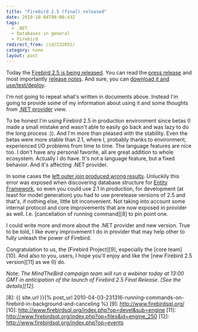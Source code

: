 ```yaml
---
title: "Firebird 2.5 (final) released"
date: 2010-10-04T08:00:43Z
tags:
  - .NET
  - Databases in general
  - Firebird
redirect_from: /id/232051/
category: none
layout: post
---
```

Today the [Firebird 2.5 is being released][1]. You can read the [press release][2] and most importantly [release notes][3]. And sure, you can [download it and use/test/deploy][4].

I'm not going to repeat what's written in documents above. Instead I'm going to provide some of my information about using it and some thoughts from [.NET provider][5] view.

To be honest I'm using Firebird 2.5 in production environment since betas (I made a small mistake and wasn't able to easily go back and was lazy to do the long process :)). And I'm more than pleased with the stability. Even the betas were more stable than 2.1, where I, probably thanks to environment, experienced I/O problems from time to time. The language features are nice too. I don't have any personal favorite, all are great addition to whole ecosystem. Actually I do have. It's not a language feature, but a fixed behavior. And it's affecting .NET provider.

In some cases the [left outer join produced wrong results][6]. Unluckily this error was exposed when discovering database structure for [Entity Framework][7], so even you could use 2.1 in production, for development (at least for model generation) you had to use prerelease versions of 2.5 and that's, if nothing else, little bit inconvenient. Not taking into account some internal protocol and core improvements that are now exposed in provider as well. I.e. [cancellation of running command][8] to pin point one.

I could write more and more about the .NET provider and new version. True to be told, I like every improvement I do in provider that may help other to fully unleash the power of Firebird.

Congratulation to us, the [Firebird Project][9], especially the [core team][10]. And also to you, users, I hope you'll enjoy and like the [new Firebird 2.5 version][11] as we (I) do.

Note: _The MindTheBird campaign team will run a webinar today at 13:00 GMT in anticipation of the launch of Firebird 2.5 Final Release. [See the details][12]._

[1]: http://www.firebirdsql.org/index.php?op=devel&sub=engine&id=fb25_release
[2]: http://www.firebirdsql.org/pop/pop_pressRelease25.html
[3]: http://www.firebirdsql.org/devel/doc/rlsnotes/html/rlsnotes25.html
[4]: http://www.firebirdsql.org/index.php?op=files&id=engine_250
[5]: http://www.firebirdsql.org/index.php?op=files&id=netprovider
[6]: http://tracker.firebirdsql.org/browse/CORE-1246
[7]: http://msdn.microsoft.com/en-us/library/bb399572.aspx
[8]: {{ site.url }}{% post_url 2010-04-03-231316-running-commands-on-firebird-in-background-and-canceling %}
[9]: http://www.firebirdsql.org/
[10]: http://www.firebirdsql.org/index.php?op=devel&sub=engine
[11]: http://www.firebirdsql.org/index.php?op=files&id=engine_250
[12]: http://www.firebirdsql.org/index.php?op=events